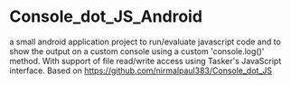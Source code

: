 # Console_dot_JS_Android
a small android application project to run/evaluate javascript code and to show the output on a custom console using a custom 'console.log()' method. With support of file read/write access using Tasker's JavaScript interface. Based on https://github.com/nirmalpaul383/Console_dot_JS
